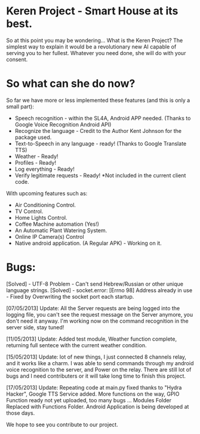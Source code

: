 # Keren Project - Smart House at its best.

So at this point you may be wondering... What is the Keren Project?
The simplest way to explain it would be a revolutionary new AI capable of serving you to her fullest.
Whatever you need done, she will do with your consent.

# So what can she do now?

So far we have more or less implemented these features (and this is only a small part):

 - Speech recognition - within the SL4A, Android APP needed. (Thanks to Google Voice Recognition Android API)
 - Recognize the language - Credit to the Author Kent Johnson for the package used.
 - Text-to-Speech in any language - ready! (Thanks to Google Translate TTS)
 - Weather - Ready!
 - Profiles - Ready!
 - Log everything - Ready!
 - Verify legitimate requests - Ready! *Not included in the current client code.
 
 With upcoming features such as:

 - Air Conditioning Control.
 - TV Control.
 - Home Lights Control.
 - Coffee Machine automation (Yes!)
 - An Automatic Plant Watering System.
 - Online IP Camera(s) Control
 - Native android application. (A Regular APK) - Working on it.

# Bugs:

[Solved] - UTF-8 Problem - Can't send Hebrew/Russian or other unique language strings.
[Solved] - socket.error: [Errno 98] Address already in use - Fixed by Overwriting the socket port each startup.

[07/05/2013] Update: All the Server requests are being logged into the logging file,
		     you can't see the request message on the Server anymore, you don't need it anyway.
		     I'm working now on the command recognition in the server side, stay tuned!

[11/05/2013] Update: Added test module, Weather function complete, returning full sentece with the current weather condition.

[15/05/2013] Update: lot of new things, I just connected 8 channels relay, and it works like a charm.
		     I was able to send commands through my android voice recognition to the server, and Power on the relay.
		     There are still lot of bugs and I need contributers or it will take long time to finish this project.
 
[17/05/2013] Update: Repeating code at main.py fixed thanks to "Hydra Hacker", Google TTS Service added.
		     More functions on the way, GPIO Function ready not yet uploaded, too many bugs ...
		     Modules Folder Replaced with Functions Folder.
		     Android Application is being developed at those days.

We hope to see you contribute to our project.